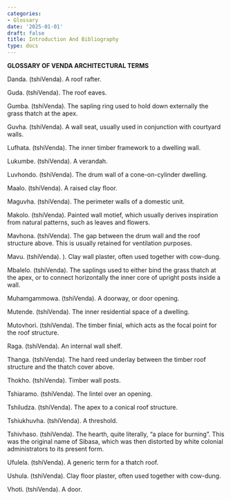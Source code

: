 ```yaml
---
categories:
- Glossary
date: '2025-01-01'
draft: false
title: Introduction And Bibliography
type: docs
---
```


**GLOSSARY OF VENDA ARCHITECTURAL TERMS**

Danda. (tshiVenda). A roof rafter.

Guda. (tshiVenda). The roof eaves.

Gumba. (tshiVenda). The sapling ring used to hold down externally the grass thatch at the apex.

Guvha. (tshiVenda). A wall seat, usually used in conjunction with courtyard walls.

Lufhata. (tshiVenda). The inner timber framework to a dwelling wall.

Lukumbe. (tshiVenda). A verandah.

Luvhondo. (tshiVenda). The drum wall of a cone-on-cylinder dwelling.

Maalo. (tshiVenda). A raised clay floor.

Maguvha. (tshiVenda). The perimeter walls of a domestic unit.

Makolo. (tshiVenda). Painted wall motief, which usually derives inspiration from natural patterns, such as leaves and flowers.

Mavhona. (tshiVenda). The gap between the drum wall and the roof structure above. This is usually retained for ventilation purposes.

Mavu. (tshiVenda). ). Clay wall plaster, often used together with cow-dung.

Mbalelo. (tshiVenda). The saplings used to either bind the grass thatch at the apex, or to connect horizontally the inner core of upright posts inside a wall.

Muhamgammowa. (tshiVenda). A doorway, or door opening.

Mutende. (tshiVenda). The inner residential space of a dwelling.

Mutovhori. (tshiVenda). The timber finial, which acts as the focal point for the roof structure.

Raga. (tshiVenda). An internal wall shelf.

Thanga. (tshiVenda). The hard reed underlay between the timber roof structure and the thatch cover above.

Thokho. (tshiVenda). Timber wall posts.

Tshiaramo. (tshiVenda). The lintel over an opening.

Tshiludza. (tshiVenda). The apex to a conical roof structure.

Tshiukhuvha. (tshiVenda). A threshold.

Tshivhaso. (tshiVenda). The hearth, quite literally, “a place for burning”. This was the original name of Sibasa, which was then distorted by white colonial administrators to its present form.

Ufulela. (tshiVenda). A generic term for a thatch roof.

Ushula. (tshiVenda). Clay floor plaster, often used together with cow-dung.

Vhoti. (tshiVenda). A door.